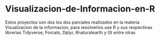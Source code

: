 # Visualizacion-de-Informacion-en-R
Estos proyectos son dos los dos parciales realizados en la materia Visualizacion de la informacion, para resolverlos use R y sus respectivas librerias Tidyverse, Forcats, Dplyr, Rnaturalearth y Gt entre otras
